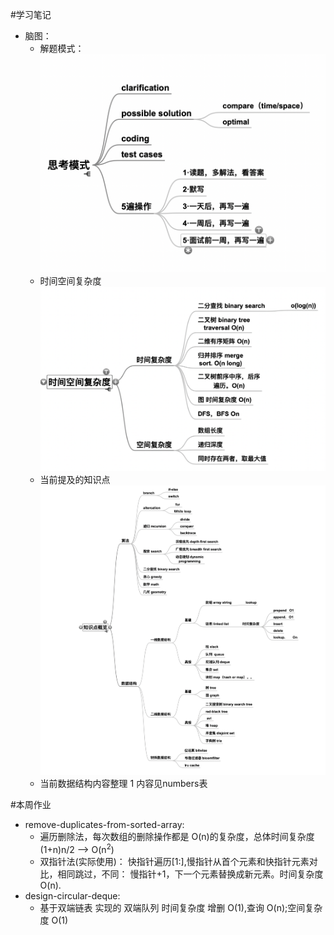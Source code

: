 #学习笔记
- 脑图：
    - 解题模式：![](think.png)
    - 时间空间复杂度 ![](time.png)
    - 当前提及的知识点 ![](knowledge.png)
    - 当前数据结构内容整理 1[](mynote.png) 内容见numbers表

#本周作业
- remove-duplicates-from-sorted-array:
    - 遍历删除法，每次数组的删除操作都是 O(n)的复杂度，总体时间复杂度 (1+n)n/2 --> O(n<sup>2</sup>)
    - 双指针法(实际使用)： 快指针遍历[1:],慢指针从首个元素和快指针元素对比，相同跳过，不同： 慢指针+1，下一个元素替换成新元素。时间复杂度 O(n).
- design-circular-deque:
    - 基于双端链表 实现的 双端队列 时间复杂度 增删 O(1),查询 O(n);空间复杂度 O(1)
